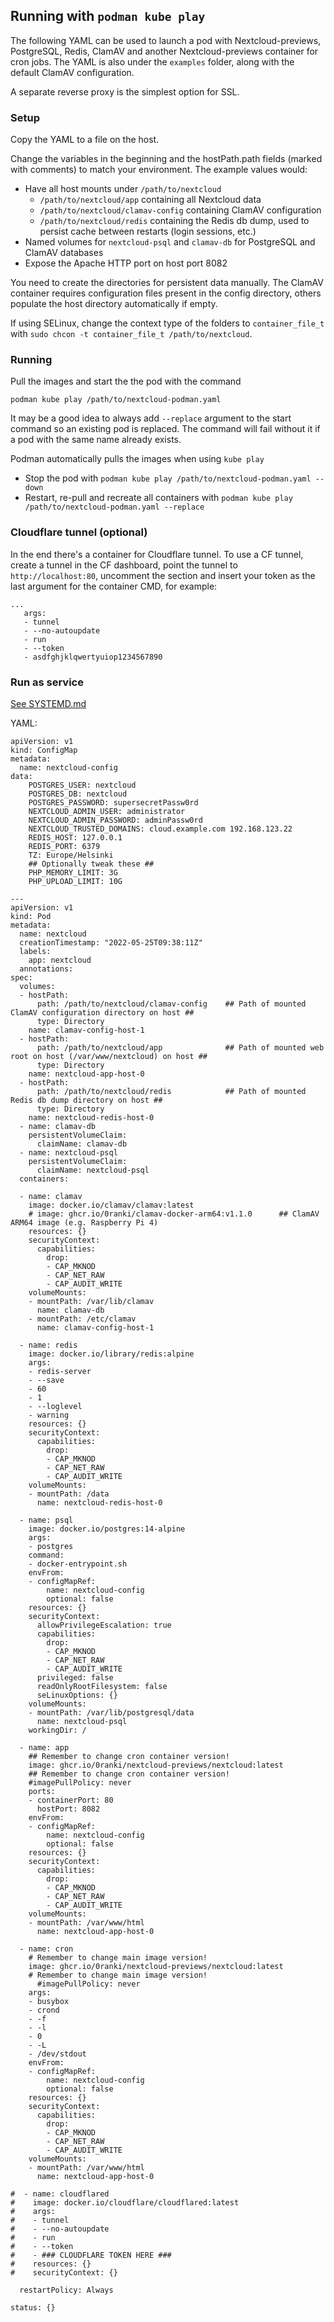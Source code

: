 ## Running with `podman kube play`

The following YAML can be used to launch a pod with Nextcloud-previews, 
PostgreSQL, Redis, ClamAV and another Nextcloud-previews container for cron jobs.
The YAML is also under the `examples` folder, along with the default ClamAV configuration.

A separate reverse proxy is the simplest option for SSL.

### Setup

Copy the YAML to a file on the host.

Change the variables in the beginning and the hostPath.path fields (marked with comments)
to match your environment. The example values would:
- Have all host mounts under `/path/to/nextcloud`
  - `/path/to/nextcloud/app` containing all Nextcloud data
  - `/path/to/nextcloud/clamav-config` containing ClamAV configuration
  - `/path/to/nextcloud/redis` containing the Redis db dump, used to persist cache between restarts (login sessions, etc.)
- Named volumes for `nextcloud-psql` and `clamav-db` for PostgreSQL and ClamAV databases
- Expose the Apache HTTP port on host port 8082

You need to create the directories for persistent data manually.
The ClamAV container requires configuration files present in the config directory, others populate the host directory
automatically if empty.

If using SELinux, change the context type of the folders
to `container_file_t` with `sudo chcon -t container_file_t /path/to/nextcloud`.

### Running

Pull the images and start the the pod with the command
```
podman kube play /path/to/nextcloud-podman.yaml
```
It may be a good idea to always add `--replace` argument to the start command so an existing pod is replaced.
The command will fail without it if a pod with the same name already exists.

Podman automatically pulls the images when using `kube play`

- Stop the pod with `podman kube play /path/to/nextcloud-podman.yaml --down`
- Restart, re-pull and recreate all containers with `podman kube play /path/to/nextcloud-podman.yaml --replace`

### Cloudflare tunnel (optional)
In the end there's a container for Cloudflare tunnel. To use a CF tunnel, create a tunnel in the CF dashboard,
point the tunnel to `http://localhost:80`, uncomment the section and
insert your token as the last argument for the container CMD, for example:

```
...
   args:
   - tunnel
   - --no-autoupdate
   - run
   - --token
   - asdfghjklqwertyuiop1234567890
```


### Run as service
[See SYSTEMD.md](SYSTEMD.md)

YAML:
```
apiVersion: v1
kind: ConfigMap
metadata:
  name: nextcloud-config
data:
    POSTGRES_USER: nextcloud
    POSTGRES_DB: nextcloud
    POSTGRES_PASSWORD: supersecretPassw0rd
    NEXTCLOUD_ADMIN_USER: administrator
    NEXTCLOUD_ADMIN_PASSWORD: adminPassw0rd
    NEXTCLOUD_TRUSTED_DOMAINS: cloud.example.com 192.168.123.22
    REDIS_HOST: 127.0.0.1
    REDIS_PORT: 6379
    TZ: Europe/Helsinki
    ## Optionally tweak these ##
    PHP_MEMORY_LIMIT: 3G
    PHP_UPLOAD_LIMIT: 10G
    
---
apiVersion: v1
kind: Pod
metadata:
  name: nextcloud
  creationTimestamp: "2022-05-25T09:38:11Z"
  labels:
    app: nextcloud
  annotations:
spec:
  volumes:
  - hostPath:
      path: /path/to/nextcloud/clamav-config    ## Path of mounted ClamAV configuration directory on host ##
      type: Directory
    name: clamav-config-host-1
  - hostPath:
      path: /path/to/nextcloud/app              ## Path of mounted web root on host (/var/www/nextcloud) on host ##
      type: Directory
    name: nextcloud-app-host-0
  - hostPath:
      path: /path/to/nextcloud/redis            ## Path of mounted Redis db dump directory on host ##
      type: Directory
    name: nextcloud-redis-host-0
  - name: clamav-db
    persistentVolumeClaim:
      claimName: clamav-db
  - name: nextcloud-psql
    persistentVolumeClaim:
      claimName: nextcloud-psql
  containers:

  - name: clamav
    image: docker.io/clamav/clamav:latest
    # image: ghcr.io/0ranki/clamav-docker-arm64:v1.1.0      ## ClamAV ARM64 image (e.g. Raspberry Pi 4)
    resources: {}
    securityContext:
      capabilities:
        drop:
        - CAP_MKNOD
        - CAP_NET_RAW
        - CAP_AUDIT_WRITE
    volumeMounts:
    - mountPath: /var/lib/clamav
      name: clamav-db
    - mountPath: /etc/clamav
      name: clamav-config-host-1

  - name: redis
    image: docker.io/library/redis:alpine
    args:
    - redis-server
    - --save
    - 60
    - 1
    - --loglevel
    - warning
    resources: {}
    securityContext:
      capabilities:
        drop:
        - CAP_MKNOD
        - CAP_NET_RAW
        - CAP_AUDIT_WRITE
    volumeMounts:
    - mountPath: /data
      name: nextcloud-redis-host-0

  - name: psql
    image: docker.io/postgres:14-alpine
    args:
    - postgres
    command:
    - docker-entrypoint.sh
    envFrom:
    - configMapRef:
        name: nextcloud-config
        optional: false
    resources: {}
    securityContext:
      allowPrivilegeEscalation: true
      capabilities:
        drop:
        - CAP_MKNOD
        - CAP_NET_RAW
        - CAP_AUDIT_WRITE
      privileged: false
      readOnlyRootFilesystem: false
      seLinuxOptions: {}
    volumeMounts:
    - mountPath: /var/lib/postgresql/data
      name: nextcloud-psql
    workingDir: /

  - name: app
    ## Remember to change cron container version!
    image: ghcr.io/0ranki/nextcloud-previews/nextcloud:latest
    ## Remember to change cron container version!
    #imagePullPolicy: never
    ports:
    - containerPort: 80
      hostPort: 8082
    envFrom:
    - configMapRef:
        name: nextcloud-config
        optional: false
    resources: {}
    securityContext:
      capabilities:
        drop:
        - CAP_MKNOD
        - CAP_NET_RAW
        - CAP_AUDIT_WRITE
    volumeMounts:
    - mountPath: /var/www/html
      name: nextcloud-app-host-0

  - name: cron
    # Remember to change main image version!
    image: ghcr.io/0ranki/nextcloud-previews/nextcloud:latest
    # Remember to change main image version!
      #imagePullPolicy: never
    args:
    - busybox
    - crond
    - -f
    - -l
    - 0
    - -L
    - /dev/stdout
    envFrom:
    - configMapRef:
        name: nextcloud-config
        optional: false
    resources: {}
    securityContext:
      capabilities:
        drop:
        - CAP_MKNOD
        - CAP_NET_RAW
        - CAP_AUDIT_WRITE
    volumeMounts:
    - mountPath: /var/www/html
      name: nextcloud-app-host-0

#  - name: cloudflared
#    image: docker.io/cloudflare/cloudflared:latest
#    args:
#    - tunnel
#    - --no-autoupdate
#    - run
#    - --token
#    - ### CLOUDFLARE TOKEN HERE ###
#    resources: {}
#    securityContext: {}

  restartPolicy: Always

status: {}


```